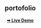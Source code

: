 <div align="center">
  <h2 align="center">portofolio </h2>

  <a href="https://sinkay28.github.io/tacode/"><strong>➥ Live Demo</strong></a>

</div>
